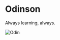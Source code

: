 # Odinson

Always learning, always.

![Odin](https://imgs.search.brave.com/7USfvNk672zfMuT7UMAxbUXyo9c2ands5Hqhm8a_DkI/rs:fit:992:558:1/g:ce/aHR0cHM6Ly94Ym94/cGxheS5nYW1lcy91/cGxvYWRTdHJlYW0v/MTI0NTEuanBn)
